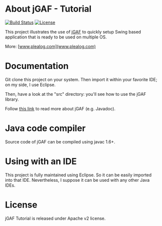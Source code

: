 # About jGAF - Tutorial

[![Build Status](https://travis-ci.org/pgdurand/jGAF-Tutorial.svg?branch=master)](https://travis-ci.org/pgdurand/jGAF-Tutorial)
[![License](http://img.shields.io/:license-apache-blue.svg)](http://www.apache.org/licenses/LICENSE-2.0.html)

This project illustrates the use of [jGAF](https://github.com/pgdurand/jGAF) to quickly setup Swing based application that is
ready to be used on multiple OS.

More: [www.plealog.com](www.plealog.com)

# Documentation

Git clone this project on your system. Then import it within your favorite IDE; on my side, I use Eclipse.

Then, have a look at the "src" directory: you'll see how to use the jGAF library.

Follow [this link](http://www.plealog.com/s/index.php/documents) to read more about jGAF (e.g. Javadoc).

# Java code compiler

Source code of jGAF can be compiled using javac 1.6+.

# Using with an IDE

This project is fully maintained using Eclipse. So it can be easily imported into that IDE. Nevertheless,
I suppose it can be used with any other Java IDEs.

# License

jGAF Tutorial is released under Apache v2 license.


